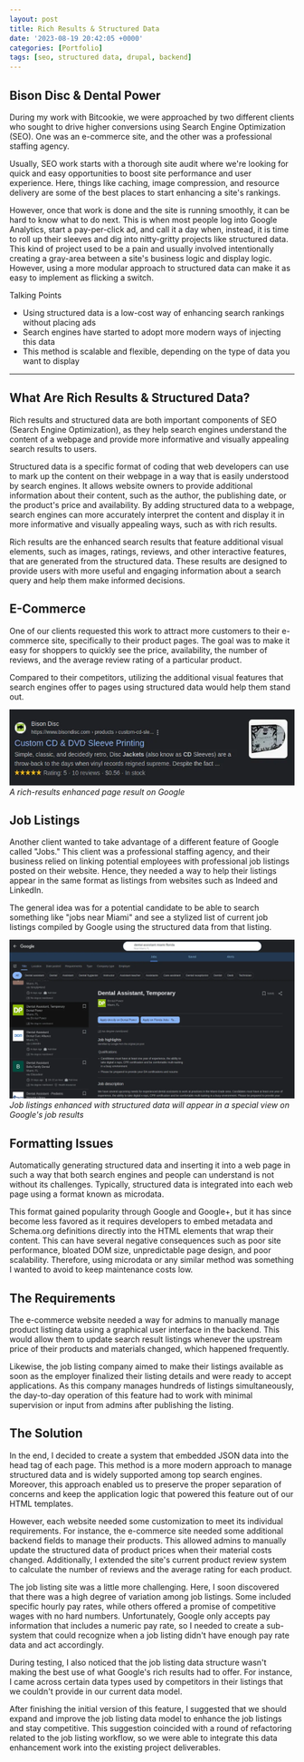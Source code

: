 ```yaml
---
layout: post
title: Rich Results & Structured Data
date: '2023-08-19 20:42:05 +0000'
categories: [Portfolio]
tags: [seo, structured data, drupal, backend]
---
```


## Bison Disc & Dental Power

During my work with Bitcookie, we were approached by two different clients who sought to drive higher conversions using Search Engine Optimization (SEO). One was an e-commerce site, and the other was a professional staffing agency.

Usually, SEO work starts with a thorough site audit where we're looking for quick and easy opportunities to boost site performance and user experience. Here, things like caching, image compression, and resource delivery are some of the best places to start enhancing a site's rankings.

However, once that work is done and the site is running smoothly, it can be hard to know what to do next. This is when most people log into Google Analytics, start a pay-per-click ad, and call it a day when, instead, it is time to roll up their sleeves and dig into nitty-gritty projects like structured data. This kind of project used to be a pain and usually involved intentionally creating a gray-area between a site's business logic and display logic. However, using a more modular approach to structured data can make it as easy to implement as flicking a switch.

Talking Points

- Using structured data is a low-cost way of enhancing search rankings without placing ads
- Search engines have started to adopt more modern ways of injecting this data
- This method is scalable and flexible, depending on the type of data you want to display

 ---

## What Are Rich Results & Structured Data?

 Rich results and structured data are both important components of SEO (Search Engine Optimization), as they help search engines understand the content of a webpage and provide more informative and visually appealing search results to users.

Structured data is a specific format of coding that web developers can use to mark up the content on their webpage in a way that is easily understood by search engines. It allows website owners to provide additional information about their content, such as the author, the publishing date, or the product's price and availability. By adding structured data to a webpage, search engines can more accurately interpret the content and display it in more informative and visually appealing ways, such as with rich results.

Rich results are the enhanced search results that feature additional visual elements, such as images, ratings, reviews, and other interactive features, that are generated from the structured data. These results are designed to provide users with more useful and engaging information about a search query and help them make informed decisions.

## E-Commerce

One of our clients requested this work to attract more customers to their e-commerce site, specifically to their product pages. The goal was to make it easy for shoppers to quickly see the price, availability, the number of reviews, and the average review rating of a particular product.

Compared to their competitors, utilizing the additional visual features that search engines offer to pages using structured data would help them stand out.

![A rich-results enhanced page result on Google](https://raw.githubusercontent.com/OulipianSummer/oulipiansummer.github.io/main/assets/img/portoflio/bison_product_results.webp)
*A rich-results enhanced page result on Google*

## Job Listings

Another client wanted to take advantage of a different feature of Google called "Jobs." This client was a professional staffing agency, and their business relied on linking potential employees with professional job listings posted on their website. Hence, they needed a way to help their listings appear in the same format as listings from websites such as Indeed and LinkedIn.

The general idea was for a potential candidate to be able to search something like "jobs near Miami" and see a stylized list of current job listings compiled by Google using the structured data from that listing.

![Job listings enhanced with structured data will appear in a special view on Google's job results](https://raw.githubusercontent.com/OulipianSummer/oulipiansummer.github.io/main/assets/img/portoflio/dental_power_job_listing.webp)
*Job listings enhanced with structured data will appear in a special view on Google's job results*

## Formatting Issues

Automatically generating structured data and inserting it into a web page in such a way that both search engines and people can understand is not without its challenges. Typically, structured data is integrated into each web page using a format known as microdata.

This format gained popularity through Google and Google+, but it has since become less favored as it requires developers to embed metadata and Schema.org definitions directly into the HTML elements that wrap their content. This can have several negative consequences such as poor site performance, bloated DOM size, unpredictable page design, and poor scalability. Therefore, using microdata or any similar method was something I wanted to avoid to keep maintenance costs low.

## The Requirements

The e-commerce website needed a way for admins to manually manage product listing data using a graphical user interface in the backend. This would allow them to update search result listings whenever the upstream price of their products and materials changed, which happened frequently.

Likewise, the job listing company aimed to make their listings available as soon as the employer finalized their listing details and were ready to accept applications. As this company manages hundreds of listings simultaneously, the day-to-day operation of this feature had to work with minimal supervision or input from admins after publishing the listing.

## The Solution

In the end, I decided to create a system that embedded JSON data into the head tag of each page. This method is a more modern approach to manage structured data and is widely supported among top search engines. Moreover, this approach enabled us to preserve the proper separation of concerns and keep the application logic that powered this feature out of our HTML templates.

However, each website needed some customization to meet its individual requirements. For instance, the e-commerce site needed some additional backend fields to manage their products. This allowed admins to manually update the structured data of product prices when their material costs changed. Additionally, I extended the site's current product review system to calculate the number of reviews and the average rating for each product.

The job listing site was a little more challenging. Here, I soon discovered that there was a high degree of variation among job listings. Some included specific hourly pay rates, while others offered a promise of competitive wages with no hard numbers. Unfortunately, Google only accepts pay information that includes a numeric pay rate, so I needed to create a sub-system that could recognize when a job listing didn't have enough pay rate data and act accordingly.

During testing, I also noticed that the job listing data structure wasn't making the best use of what Google's rich results had to offer. For instance, I came across certain data types used by competitors in their listings that we couldn't provide in our current data model.

After finishing the initial version of this feature, I suggested that we should expand and improve the job listing data model to enhance the job listings and stay competitive. This suggestion coincided with a round of refactoring related to the job listing workflow, so we were able to integrate this data enhancement work into the existing project deliverables.
